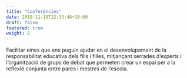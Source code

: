 ```yaml
---
title: "Conferències"
date: 2018-11-18T12:33:46+10:00
draft: false
featured: true
weight: 8
---
```


Facilitar eines que ens puguin ajudar en el desenvolupament de la responsabilitat educativa dels fills i filles, mitjançant xerrades d’experts i l’organització de grups de debat que permeten crear un espai per a la reflexió conjunta entre pares i mestres de l’escola.
